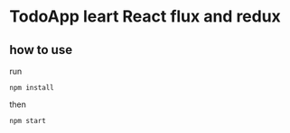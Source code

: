 # TodoApp leart React flux and redux

## how to use
run

~~~
npm install 
~~~

then

~~~
npm start
~~~

